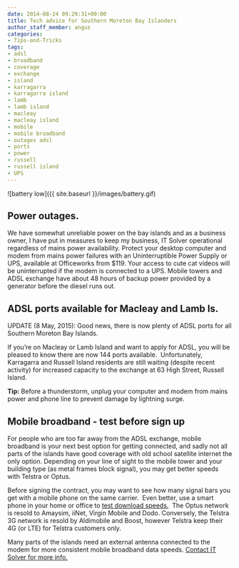```yaml
---
date: 2014-08-24 09:29:31+00:00
title: Tech advice for Southern Moreton Bay Islanders
author_staff_member: angus
categories:
- Tips-and-Tricks
tags:
- adsl
- broadband
- coverage
- exchange
- island
- karragarra
- karragarra island
- lamb
- lamb island
- macleay
- macleay island
- mobile
- mobile broadband
- outages adsl
- ports
- power
- russell
- russell island
- UPS
---
```


![battery low]({{ site.baseurl }}/images/battery.gif)
## Power outages.
We have somewhat unreliable power on the bay islands and as a business owner, I have put in measures to keep my business, IT Solver operational regardless of mains power availability. Protect your desktop computer and modem from mains power failures with an Uninterruptible Power Supply or UPS, available at Officeworks from $119. Your access to cute cat videos will be uninterrupted if the modem is connected to a UPS. Mobile towers and ADSL exchange have about 48 hours of backup power provided by a generator before the diesel runs out.


## <del></del>ADSL ports available for Macleay and Lamb Is.


UPDATE (8 May, 2015): Good news, there is now plenty of ADSL ports for all Southern Moreton Bay Islands.

If you’re on Macleay or Lamb Island and want to apply for ADSL, you will be pleased to know there are now 144 ports available.  Unfortunately, Karragarra and Russell Island residents are still waiting (despite recent activity) for increased capacity to the exchange at 63 High Street, Russell Island.


**Tip:** Before a thunderstorm, unplug your computer and modem from mains power and phone line to prevent damage by lightning surge.

## Mobile broadband - test before sign up

For people who are too far away from the ADSL exchange, mobile broadband is your next best option for getting connected, and sadly not all parts of the islands have good coverage with old school satellite internet the only option. Depending on your line of sight to the mobile tower and your building type (as metal frames block signal), you may get better speeds with Telstra or Optus.

Before signing the contract, you may want to see how many signal bars you get with a mobile phone on the same carrier.  Even better, use a smart phone in your home or office to [test download speeds.](http://ozspeedtest.com)  The Optus network is resold to Amaysim, iiNet, Virgin Mobile and Dodo. Conversely, the Telstra 3G network is resold by Aldimobile and Boost, however Telstra keep their 4G (or LTE) for Telstra customers only.

Many parts of the islands need an external antenna connected to the modem for more consistent mobile broadband data speeds. [Contact IT Solver for more info.](https://itsolver.net/contact-us/)
